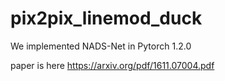 # pix2pix_linemod_duck

We implemented NADS-Net in Pytorch 1.2.0

paper is here https://arxiv.org/pdf/1611.07004.pdf
